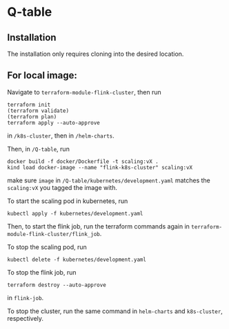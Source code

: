 # Q-table

## Installation

The installation only requires cloning into the desired location.

## For local image:

Navigate to `terraform-module-flink-cluster`, then run
        
    terraform init
    (terraform validate)
    (terraform plan)
    terraform apply --auto-approve

in `/k8s-cluster`, then in `/helm-charts`.

Then, in `/Q-table`, run

    docker build -f docker/Dockerfile -t scaling:vX .
    kind load docker-image --name "flink-k8s-cluster" scaling:vX

make sure `image` in `/Q-table/kubernetes/development.yaml` matches the `scaling:vX` you tagged the image with.

To start the scaling pod in kubernetes, run

    kubectl apply -f kubernetes/development.yaml

Then, to start the flink job, run the terraform commands again in `terraform-module-flink-cluster/flink_job`.

To stop the scaling pod, run

    kubectl delete -f kubernetes/development.yaml

To stop the flink job, run

    terraform destroy --auto-approve

in `flink-job`.

To stop the cluster, run the same command in `helm-charts` and `k8s-cluster`, respectively.

<!--
## Execution

The Q-table repo is modeled after the hello-python example, so theoretically it can be run the same way, with the following relevant changes:

* main.py is now scaling.py
* all instances of `hello_python` in `Dockerfile` and `deployment.yaml` were changed to `scaling`
* `scaling.py` now contains two methods that use the flask app, both with rule `'/'`:
    * `update_json_data()`, a `'POST'` method that updates `json_data`, and
    * `send_action()`, a `'GET'` method that returns the `action` generated by the `q-learner`

It may be necessary to change the arguments of `scaling.py` line 145, the construction of the q_learner, with the appropriate values as defined in `one_op.py`.

I believe it would be best to run it on simple examples, e.g. source $\to$ sink, because the code is mostly for now designed for single source/sink and is largely untested.

## How to run and how to stop
kubectl apply -f path of deployment.yaml
kubectl delete -f path of deployment.yaml
-->